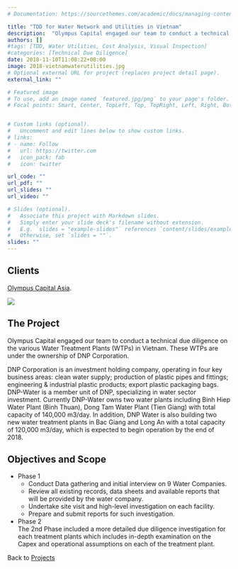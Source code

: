 ```yaml
---
# Documentation: https://sourcethemes.com/academic/docs/managing-content/

title: "TDD for Water Network and Utilities in Vietnam"
description:  "Olympus Capital engaged our team to conduct a technical due diligence on the various Water Treatment Plants (WTPs) in Vietnam. These WTPs are under the ownership of DNP Corporation."
authors: []
#tags: [TDD, Water Utilities, Cost Analysis, Visual Inspection]
#categories: [Technical Due Diligence]
date: 2018-11-10T11:08:22+08:00
image: 2018-vietnamwaterutilities.jpg
# Optional external URL for project (replaces project detail page).
external_link: ""

# Featured image
# To use, add an image named `featured.jpg/png` to your page's folder.
# Focal points: Smart, Center, TopLeft, Top, TopRight, Left, Right, BottomLeft, Bottom, BottomRight.


# Custom links (optional).
#   Uncomment and edit lines below to show custom links.
# links:
# - name: Follow
#   url: https://twitter.com
#   icon_pack: fab
#   icon: twitter

url_code: ""
url_pdf: ""
url_slides: ""
url_video: ""

# Slides (optional).
#   Associate this project with Markdown slides.
#   Simply enter your slide deck's filename without extension.
#   E.g. `slides = "example-slides"` references `content/slides/example-slides.md`.
#   Otherwise, set `slides = ""`.
slides: ""
---
```

## Clients
[Olympus Capital Asia](http://www.olympuscap.com/).

![](/img/client-logo/olympuscapitalholdingsasia.png)



## The Project

Olympus Capital engaged our team to conduct a technical due diligence on the various Water Treatment Plants (WTPs) in Vietnam. These WTPs are under the ownership of DNP Corporation.

DNP Corporation is an investment holding company, operating in four key business areas: clean water supply; production of plastic pipes and fittings; engineering & industrial plastic products; export plastic packaging bags. DNP-Water is a member unit of DNP, specializing in water sector investment. Currently DNP-Water owns two water plants including Binh Hiep Water Plant (Binh Thuan), Dong Tam Water Plant (Tien Giang) with total capacity of 140,000 m3/day. In addition, DNP Water is also building two new water treatment plants in Bac Giang and Long An with a total capacity of 120,000 m3/day, which is expected to begin operation by the end of 2018.

## Objectives and Scope
* Phase 1
  * Conduct Data gathering and initial interview on 9 Water Companies.
  * Review all existing records, data sheets and available reports that will be provided by the water company.
  * Undertake site visit and high-level investigation on each facility.
  * Prepare and submit reports for such investigation.
* Phase 2\
The 2nd Phase included a more detailed due diligence investigation for each treatment plants which includes in-depth examination on the Capex and operational assumptions on each of the treatment plant.

Back to [Projects](/project)
